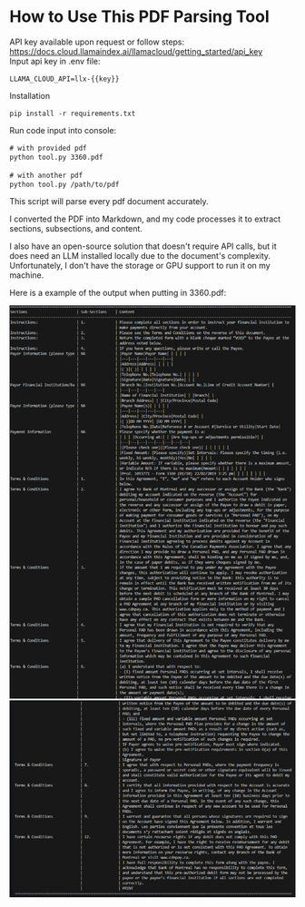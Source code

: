 # How to Use This PDF Parsing Tool

API key available upon request or follow steps:
https://docs.cloud.llamaindex.ai/llamacloud/getting_started/api_key \
Input api key in .env file:
```
LLAMA_CLOUD_API=llx-{{key}}
```
Installation
```
pip install -r requirements.txt
```

Run code input into console: 
```
# with provided pdf
python tool.py 3360.pdf

# with another pdf
python tool.py /path/to/pdf
```

This script will parse every pdf document accurately.

I converted the PDF into Markdown, and my code processes it to extract sections, subsections, and content.

I also have an open-source solution that doesn't require API calls, but it does need an LLM installed locally due to the document's complexity. Unfortunately, I don't have the storage or GPU support to run it on my machine.

Here is a example of the output when putting in 3360.pdf:

![image](images/Screenshot1.png)
![image](images/Screenshot2.png)
